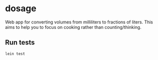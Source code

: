 dosage
======

Web app for converting volumes from milliliters to fractions of liters. This
aims to help you to focus on cooking rather than counting/thinking.

Run tests
---------

```
lein test
```